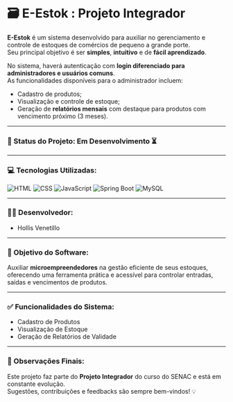 # 🗃️ E-Estok : Projeto Integrador

**E-Estok** é um sistema desenvolvido para auxiliar no gerenciamento e controle de estoques de comércios de pequeno a grande porte.  
Seu principal objetivo é ser **simples**, **intuitivo** e de **fácil aprendizado**.

No sistema, haverá autenticação com **login diferenciado para administradores e usuários comuns**.  
As funcionalidades disponíveis para o administrador incluem:

- Cadastro de produtos;
- Visualização e controle de estoque;
- Geração de **relatórios mensais** com destaque para produtos com vencimento próximo (3 meses).

---

### 🚧 Status do Projeto: Em Desenvolvimento ⏳

---

### 💻 Tecnologias Utilizadas:

![HTML](https://img.shields.io/badge/HTML5-E34F26?style=for-the-badge&logo=html5&logoColor=white)
![CSS](https://img.shields.io/badge/CSS3-1572B6?style=for-the-badge&logo=css3&logoColor=white)
![JavaScript](https://img.shields.io/badge/JavaScript-F7DF1E?style=for-the-badge&logo=javascript&logoColor=black)
![Spring Boot](https://img.shields.io/badge/Spring_Boot-6DB33F?style=for-the-badge&logo=spring-boot&logoColor=white)
![MySQL](https://img.shields.io/badge/MySQL-005C84?style=for-the-badge&logo=mysql&logoColor=white)

---

### 👨‍💻 Desenvolvedor:

- Hollis Venetillo

---

### 🎯 Objetivo do Software:

Auxiliar **microempreendedores** na gestão eficiente de seus estoques, oferecendo uma ferramenta prática e acessível para controlar entradas, saídas e vencimentos de produtos.

---

### ✅ Funcionalidades do Sistema:

- Cadastro de Produtos
- Visualização de Estoque
- Geração de Relatórios de Validade

---

### 📌 Observações Finais:

Este projeto faz parte do **Projeto Integrador** do curso do SENAC e está em constante evolução.  
Sugestões, contribuições e feedbacks são sempre bem-vindos! 💡
